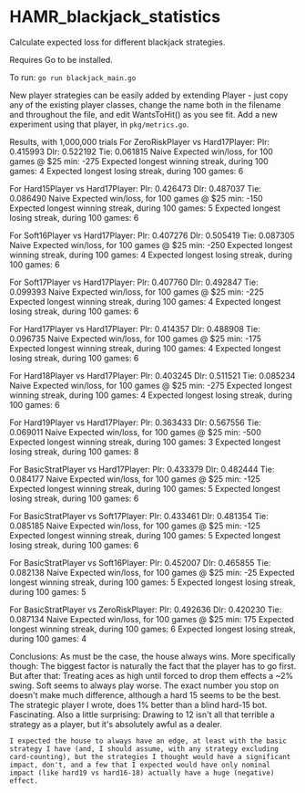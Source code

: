 # HAMR_blackjack_statistics
Calculate expected loss for different blackjack strategies.

Requires Go to be installed.

To run:
 `go run blackjack_main.go`


 New player strategies can be easily added by extending Player - just copy any of the existing player classes, change the name both in the filename and throughout the file, and edit WantsToHit() as you see fit.
 Add a new experiment using that player, in `pkg/metrics.go`.


Results, with 1,000,000 trials
For ZeroRiskPlayer vs Hard17Player:
        Plr:  0.415993
        Dlr:  0.522192
        Tie:  0.061815
        Naive Expected win/loss, for 100 games @ $25 min:        -275
        Expected longest winning streak, during 100 games:       4
        Expected longest losing streak, during 100 games:        6

For Hard15Player vs Hard17Player:
        Plr:  0.426473
        Dlr:  0.487037
        Tie:  0.086490
        Naive Expected win/loss, for 100 games @ $25 min:        -150
        Expected longest winning streak, during 100 games:       5
        Expected longest losing streak, during 100 games:        6

For Soft16Player vs Hard17Player:
        Plr:  0.407276
        Dlr:  0.505419
        Tie:  0.087305
        Naive Expected win/loss, for 100 games @ $25 min:        -250
        Expected longest winning streak, during 100 games:       4
        Expected longest losing streak, during 100 games:        6

For Soft17Player vs Hard17Player:
        Plr:  0.407760
        Dlr:  0.492847
        Tie:  0.099393
        Naive Expected win/loss, for 100 games @ $25 min:        -225
        Expected longest winning streak, during 100 games:       4
        Expected longest losing streak, during 100 games:        6

For Hard17Player vs Hard17Player:
        Plr:  0.414357
        Dlr:  0.488908
        Tie:  0.096735
        Naive Expected win/loss, for 100 games @ $25 min:        -175
        Expected longest winning streak, during 100 games:       4
        Expected longest losing streak, during 100 games:        6

For Hard18Player vs Hard17Player:
        Plr:  0.403245
        Dlr:  0.511521
        Tie:  0.085234
        Naive Expected win/loss, for 100 games @ $25 min:        -275
        Expected longest winning streak, during 100 games:       4
        Expected longest losing streak, during 100 games:        6

For Hard19Player vs Hard17Player:
        Plr:  0.363433
        Dlr:  0.567556
        Tie:  0.069011
        Naive Expected win/loss, for 100 games @ $25 min:        -500
        Expected longest winning streak, during 100 games:       3
        Expected longest losing streak, during 100 games:        8

For BasicStratPlayer vs Hard17Player:
        Plr:  0.433379
        Dlr:  0.482444
        Tie:  0.084177
        Naive Expected win/loss, for 100 games @ $25 min:        -125
        Expected longest winning streak, during 100 games:       5
        Expected longest losing streak, during 100 games:        6

For BasicStratPlayer vs Soft17Player:
        Plr:  0.433461
        Dlr:  0.481354
        Tie:  0.085185
        Naive Expected win/loss, for 100 games @ $25 min:        -125
        Expected longest winning streak, during 100 games:       5
        Expected longest losing streak, during 100 games:        6

For BasicStratPlayer vs Soft16Player:
        Plr:  0.452007
        Dlr:  0.465855
        Tie:  0.082138
        Naive Expected win/loss, for 100 games @ $25 min:        -25
        Expected longest winning streak, during 100 games:       5
        Expected longest losing streak, during 100 games:        5

For BasicStratPlayer vs ZeroRiskPlayer:
        Plr:  0.492636
        Dlr:  0.420230
        Tie:  0.087134
        Naive Expected win/loss, for 100 games @ $25 min:        175
        Expected longest winning streak, during 100 games:       6
        Expected longest losing streak, during 100 games:        4




 Conclusions:
     As must be the case, the house always wins.
     More specifically though:
        The biggest factor is naturally the fact that the player has to go first.
        But after that: Treating aces as high until forced to drop them effects a ~2% swing. Soft seems to always play worse.
        The exact number you stop on doesn't make much difference, although a hard 15 seems to be the best.
        The strategic player I wrote, does 1% better than a blind hard-15 bot. Fascinating.
        Also a little surprising: Drawing to 12 isn't all that terrible a strategy as a player, but it's absolutely awful as a dealer.

    I expected the house to always have an edge, at least with the basic strategy I have (and, I should assume, with any strategy excluding card-counting), but the strategies I thought would have a significant impact, don't, and a few that I expected would have only nominal impact (like hard19 vs hard16-18) actually have a huge (negative) effect.

